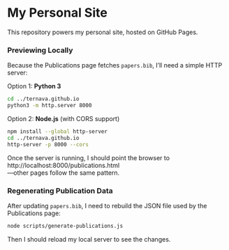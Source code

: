 # My Personal Site

This repository powers my personal site, hosted on GitHub Pages.

### Previewing Locally

Because the Publications page fetches `papers.bib`, I’ll need a simple HTTP server:

Option 1: **Python 3**  
```bash
cd ../ternava.github.io
python3 -m http.server 8000
```

Option 2: **Node.js** (with CORS support)  
```bash
npm install --global http-server
cd ../ternava.github.io
http-server -p 8000 --cors
```

Once the server is running, I should point the browser to  
http://localhost:8000/publications.html  
—other pages follow the same pattern.

### Regenerating Publication Data

After updating `papers.bib`, I need to rebuild the JSON file used by the Publications page:

```bash
node scripts/generate-publications.js
```

Then I should reload my local server to see the changes.
